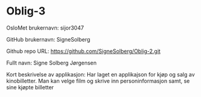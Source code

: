 # Oblig-3
OsloMet brukernavn: sijor3047

GitHub brukernavn: SigneSolberg

Github repo URL: https://github.com/SigneSolberg/Oblig-2.git

Fullt navn: Signe Solberg Jørgensen

Kort beskrivelse av applikasjon: Har laget en applikajson for kjøp og salg av kinobilletter. Man kan velge film og skrive inn personinformasjon samt, se sine kjøpte billetter

